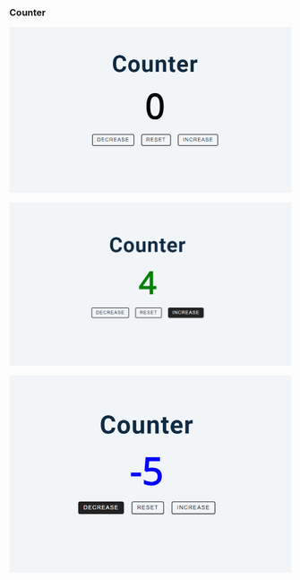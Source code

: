 ### Counter


 ![alt text](<Screenshot 2024-02-14 120823.png>)


![alt text](<Screenshot 2024-02-14 120812.png>)


![alt text](<Screenshot 2024-02-14 120841.png>) 



